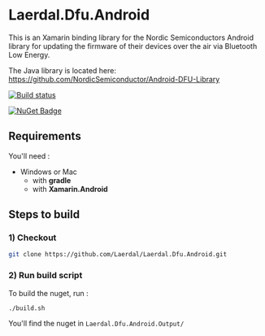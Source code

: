 # Laerdal.Dfu.Android

This is an Xamarin binding library for the Nordic Semiconductors Android library for updating the firmware of their devices over the air via Bluetooth Low Energy.

The Java library is located here: https://github.com/NordicSemiconductor/Android-DFU-Library

[![Build status](https://dev.azure.com/LaerdalMedical/Laerdal%20Nuget%20Platform/_apis/build/status/MAN-Laerdal.Dfu.Android)](https://dev.azure.com/LaerdalMedical/Laerdal%20Nuget%20Platform/_build/latest?definitionId=110)

[![NuGet Badge](https://buildstats.info/nuget/Laerdal.Dfu.Android?includePreReleases=true)](https://www.nuget.org/packages/Laerdal.Dfu.Android/)

## Requirements

You'll need :

- Windows or Mac
  - with **gradle**
  - with **Xamarin.Android**

## Steps to build

### 1) Checkout

```bash
git clone https://github.com/Laerdal/Laerdal.Dfu.Android.git
```

### 2) Run build script

To build the nuget, run :

```bash
./build.sh
```

You'll find the nuget in `Laerdal.Dfu.Android.Output/`
